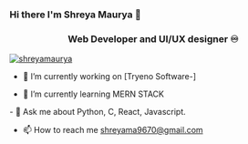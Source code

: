 ### Hi there I'm Shreya Maurya 👋
<h3 align="center"> Web Developer and UI/UX designer ♾️</h3>

<p align="left"> <a href="https:// " target="blank"><img src="https://img.shields.io/twitter/follow/shreyamaurya?logo=twitter&style=for-the-badge" alt="shreyamaurya" /></a> </p>

 - 🔭 I’m currently working on [Tryeno Software-]
<!--(https://github.com/CanisCoder/All-In-One-Application-) -->


- 🌱 I’m currently learning  MERN STACK
<!--- 👯 I’m looking to collaborate on ...
- 🤔 I’m looking for help with ...-->- 💬 Ask me about Python, C, React, Javascript.
- 📫 How to reach me shreyama9670@gmail.com
<!--- 😄 Pronouns: ... 
- ⚡ Fun fact: ...-->
